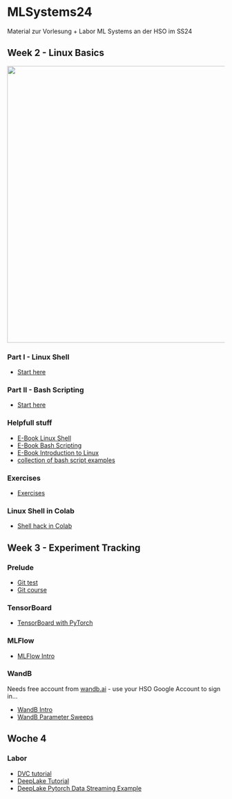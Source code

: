 # MLSystems24
Material zur Vorlesung + Labor ML Systems an der HSO im SS24

## Week 2 - Linux Basics
<img src="https://image.slidesharecdn.com/whylinux-090425042333-phpapp01/75/why-linux-2-2048.jpg?cb=1669158512" width=640>

### Part I - Linux Shell
* [Start here](https://github.com/keuperj/MLSystems24/blob/main/week_2/01_Working_with_the_Linux_Shell/00_Intro.md)

### Part II - Bash Scripting
* [Start here](https://github.com/keuperj/MLSystems24/blob/main/week_2/02_Intro_to_Bash_Scripting/001-introduction-to-bash.md)

### Helpfull stuff
* [E-Book Linux Shell](https://elearning.hs-offenburg.de/moodle/pluginfile.php/793425/mod_resource/content/1/TenStepsToLinuxSurvival.pdf)
* [E-Book Bash Scripting](https://elearning.hs-offenburg.de/moodle/pluginfile.php/793426/mod_resource/content/1/introduction-to-bash-scripting-light.pdf)
* [E-Book Introduction to Linux](https://tldp.org/LDP/intro-linux/intro-linux.pdf)
* [collection of bash script examples](https://github.com/ruanyf/simple-bash-scripts)

### Exercises
* [Exercises](https://github.com/keuperj/MLSystems24/blob/main/week_2/exercises.md)

### Linux Shell in Colab
* [Shell hack in Colab](https://colab.research.google.com/github/keuperj/MLSystems24/blob/main/week_2/Linux_Shell_in_Colab.ipynb)

## Week 3 - Experiment Tracking

### Prelude 
* [Git test](https://elearning.hs-offenburg.de/moodle/mod/quiz/view.php?id=334808)
* [Git course](https://elearning.hs-offenburg.de/moodle/course/view.php?id=6765)

### TensorBoard
* [TensorBoard with PyTorch](https://colab.research.google.com/github/keuperj/MLSystems24/blob/main/week_3/tensorboard_with_pytorch.ipynb)

### MLFlow
* [MLFlow Intro](https://colab.research.google.com/github/keuperj/MLSystems24/blob/main/week_3/MLFlow_Tutorial.ipynb)

### WandB
Needs free account from [wandb.ai](https://wandb.ai/site) - use your HSO Google Account to sign in... 
* [WandB Intro](https://colab.research.google.com/github/wandb/examples/blob/master/colabs/intro/Intro_to_Weights_%26_Biases.ipynb)
* [WandB Parameter Sweeps](https://colab.research.google.com/github/wandb/examples/blob/master/colabs/pytorch/Organizing_Hyperparameter_Sweeps_in_PyTorch_with_W%26B.ipynb)

## Woche 4

### Labor
* [DVC tutorial](https://colab.research.google.com/github/keuperj/MLSystems24/blob/main/week_4/dvc_tutorial.ipynb)
* [DeepLake Tutorial](https://colab.research.google.com/github/keuperj/MLSystems24/blob/main/week_4/DeepLakeTutorial.ipynb)
* [DeepLake Pytorch Data Streaming Example](https://colab.research.google.com/github/keuperj/MLSystems24/blob/main/week_4/DeepLakePyTorchExample.ipynb)
